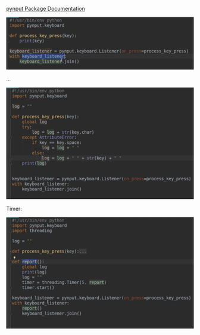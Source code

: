 [pynput Package Documentation](https://pynput.readthedocs.io/en/latest/)



![image-20210723124005585](fig/image-20210723124005585.png)



...

![image-20210723125026069](fig/image-20210723125026069.png)



Timer:

![image-20210723130405427](fig/image-20210723130405427.png)



